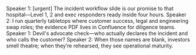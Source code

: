Speaker 1: [urgent] The incident workflow slide is our promise to that hospital—Level 1, 2 and exec responders ready inside four hours.
Speaker 2: I run quarterly tabletops where customer success, legal and engineering swap roles; the evidence PDF lives in Confluence for diligence teams.
Speaker 1: Devil's advocate check—who actually declares the incident and who calls the customer?
Speaker 2: When those names are blank, investors smell theatre; when they’re rehearsed, they see operational maturity.
